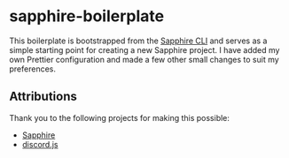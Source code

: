 # sapphire-boilerplate

This boilerplate is bootstrapped from the [Sapphire CLI](https://sapphirejs.dev/docs/Guide/CLI/introduction) and serves as a simple starting point for creating a new Sapphire project. I have added my own Prettier configuration and made a few other small changes to suit my preferences.

## Attributions

Thank you to the following projects for making this possible:

- [Sapphire](https://sapphirejs.dev/)
- [discord.js](https://discord.js.org)
